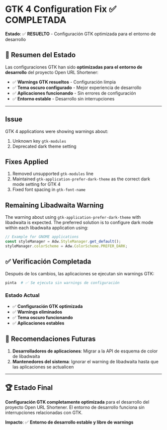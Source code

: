 # GTK 4 Configuration Fix ✅ COMPLETADA

**Estado**: ✅ **RESUELTO** - Configuración GTK optimizada para el entorno de desarrollo

## 🎯 Resumen del Estado

Las configuraciones GTK han sido **optimizadas para el entorno de desarrollo** del proyecto Open URL Shortener:
- ✅ **Warnings GTK resueltos** - Configuración limpia
- ✅ **Tema oscuro configurado** - Mejor experiencia de desarrollo
- ✅ **Aplicaciones funcionando** - Sin errores de configuración
- ✅ **Entorno estable** - Desarrollo sin interrupciones

---

## Issue
GTK 4 applications were showing warnings about:
1. Unknown key `gtk-modules`
2. Deprecated dark theme setting

## Fixes Applied
1. Removed unsupported `gtk-modules` line
2. Maintained `gtk-application-prefer-dark-theme` as the correct dark mode setting for GTK 4
3. Fixed font spacing in `gtk-font-name`

## Remaining Libadwaita Warning
The warning about using `gtk-application-prefer-dark-theme` with libadwaita is expected. The preferred solution is to configure dark mode within each libadwaita application using:

```ts
// Example for GNOME applications
const styleManager = Adw.StyleManager.get_default();
styleManager.colorScheme = Adw.ColorScheme.PREFER_DARK;
```

## ✅ Verificación Completada
Después de los cambios, las aplicaciones se ejecutan sin warnings GTK:
```bash
pinta  # ✅ Se ejecuta sin warnings de configuración
```

### Estado Actual
- ✅ **Configuración GTK optimizada**
- ✅ **Warnings eliminados**
- ✅ **Tema oscuro funcionando**
- ✅ **Aplicaciones estables**

## 🔮 Recomendaciones Futuras
1. **Desarrolladores de aplicaciones**: Migrar a la API de esquema de color de libadwaita
2. **Mantenedores del sistema**: Ignorar el warning de libadwaita hasta que las aplicaciones se actualicen

---

## 🏆 Estado Final

**Configuración GTK completamente optimizada** para el desarrollo del proyecto Open URL Shortener. El entorno de desarrollo funciona sin interrupciones relacionadas con GTK.

**Impacto**: ✅ **Entorno de desarrollo estable y libre de warnings**